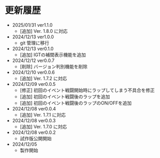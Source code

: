 # 更新履歴

- 2025/01/31 ver1.1.0
  - \[追加\] Ver. 1.8.0 に対応
- 2024/12/13 ver1.0.0
  - git 管理に移行
- 2024/12/13 ver0.1.0
  - \[追加\] IGTの補間表示機能を追加
- 2024/12/12 ver0.0.7
  - \[削除\] バージョン判別機能を削除
- 2024/12/10 ver0.0.6
  - \[追加\] Ver. 1.7.2 に対応
- 2024/12/09 ver0.0.5
  - \[修正\] 初回のイベント戦闘開始時にラップしてしまう不具合を修正
  - \[追加\] 初回のイベント戦闘後のラップを追加
  - \[追加\] 初回のイベント戦闘後のラップのON/OFFを追加
- 2024/12/08 ver0.0.4
  - \[追加\] Ver. 1.7.1 に対応
- 2024/12/08 ver0.0.3
  - \[追加\] Ver. 1.7.0 に対応
- 2024/12/08 ver0.0.2
  - 試作版公開開始
- 2024/12/05
  - 製作開始
